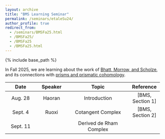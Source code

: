 ```yaml
---
layout: archive
title: "BMS Learning Seminar"
permalink: /seminars/etaleSu24/
author_profile: true
redirect_from:
  - /seminars/BMSFa25.html
  - /BMSFa25/
  - /BMSFa25
  - /BMSFa25.html
---
```

{% include base_path %}

In Fall 2025, we are learning about the work of [Bhatt, Morrow, and Scholze](https://people.mpim-bonn.mpg.de/scholze/bms2.pdf), and its connections with [prisms and prismatic cohomology](https://www.math.uni-bonn.de/people/scholze/prisms.pdf). 

<table>
    <thead>
        <tr>
            <th style="text-align:center">Date</th>
            <th style="text-align:center">Speaker</th>
            <th style="text-align:center">Topic</th>
            <th style="text-align:center">Reference</th>
        </tr>
    </thead>
    <tbody style="text-align:center">
        <tr>
            <td style="width: 20%">Aug. 28</td>
            <td style="width: 20%">Haoran</td>
            <td style="width: 40%">Introduction</td>
            <td style="width: 20%">[BMS, Section 1]</td>
        </tr>
        <tr>
            <td>Sept. 4</td>
            <td>Ruoxi</td>
            <td>Cotangent Complex</td>
            <td>[BMS, Section 2]</td>
        </tr>
        <tr>
            <td>Sept. 11</td>
            <td></td>
            <td>Derived de Rham Complex</td>
            <td></td>
        </tr>
    </tbody>
</table>
